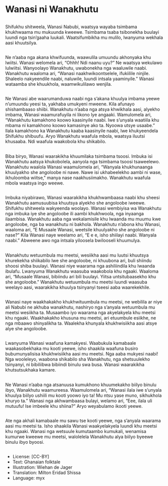 # Wanasi ni Wanakhutu

##
Shifukhu shitweela, Wanasi Nabubi,
waatsya wayaba tsimbama
khukhwaama mu mukuunda
kweewe.
Tsimbama tsaba tsibonekha buulayi
luundi nga tsin’gaaha luukali.
Waatsifumbikha mu mulilo,
lwanyuma wekhala aasi khuutsilya.

##
Ne n’aaba nga akana khwifuunda,
waawulila umuundu akhonyaka khu
lwiitsi. Wanasi welomela ari, “Ohhh!
Ndi naanu uyu?” Ne waatsya
wekulawo lulwiitsi.
Wanyoolayo Wanakhutu,
uwabonekha nga waaluwile naabi.
Wanakhutu waaloma ari, “Wanasi
naakhwikoontselele, ifukiilile ninjile.
Shaleelo nakyeendile naabi,
naluwile, luundi intsala yaaminyile.”
Wanasi wataamba she khuukhola,
waamwikulilawo wenjila.

##
Ne Wanasi abe waarumanduwa
naabi nga s’akana khuulya imbama
yeewe n’umuundu yeesi ta,
yakhaba umukyeni mweene. Kila
afunayo shishambaaso shiibi.
Wanakhutu n’aaba nga atsya
khwikhala aasi, alyekho imbama,
Wanasi waamurafuyila ni likono lye
angaaki. Wamulomela ari,
“Wanakhutu kamakhono koowo
kaasinyile naabi. Iwe s’unyala
waatiila khu mbama ni kamakhono
koowo kamasinye ako ta. Nyoowa
utsye usaabe.”
Ilala kamakhono ka Wanakhutu
kaaba kaasinyile naabi, lwe
khukyeendela Shifukhu shibuufu.
Aryo Wanakhutu waafula mbola,
waatsya iluutsi khusaaba. Ndi
waafula waakobola khu shikabilo.

##
Biba biryo, Wanasi waarakikha
khuumilaka tsimbama tsoosi.
Imbuka isi Wanakhutu aatsya
khukobolela, aanyola nga tsimbama
tsoosi tsaweelewo.
Wanakhutu waalola Wanasi
waamulomela ari, “Wanyala
khukhunaanga khuulyakho she
angoloobe ni nawe. Nawe isi
ukhabeelekho aambi ni wase,
ikhuloomba wiitse," manya nase
naakhusiimakho.
Wanakhutu waafula mbola waatsya
ingo weewe.

##
Imbuka niyabirawo, Wanasi waarakikha
khukhwambaasa naabi khu sheesi Wanakhutu
aamusuubisa khuutsya alyekho she angoloobe
iweewe. Shifukhu shitweela wakyeenda woolayo.
Wanasi wembiyisa wa Wanakhutu nga imbuka iye
she angoloobe ili aambi khukhwoola, nga inyaanga
ilaambisa. Wanakhutu aaba nga wekalamisile khu
lwaanda mu muumu kwe angoloobe, nga ba
wanakhutu ni bakhola.
Wanakhutu n’abona khu Wanasi, waaloma ari, “E
Musaale Wanasi, weetsile khuulyakho she angoloobe
ni nase?”
Kila Wanasi naye weelamo ari, “E e e, isho shiilayi
naabi. Wanyala naabi.” Abweene awo nga intsala
yiloosela bwilooseli khuumulya.

##
Wanakhutu wetuumbula mu meetsi,
wesiikha aasi mu luutsi khuutsya
khurekekha shiikabilo lwe she
angoloobe, ni khuubona ari, buli
shiindu shoosi shiba buulayi.
Wanasi niye waarama nga
ashiliindila khu lwaanda ibulafu.
Lwanyuma Wanakhutu waasuba
waakobola khu ngaaki. Waaloma
ari, “Musaale Wanasi, bibiindu ari
bili buulayi. Yiitsa untsitubaasekho
khu she angoloobe.” Wanakhutu
wetuumbula mu meetsi luundi
waasuba weelayo aasi, waarakikha
khuulya tsinyanyi tseesi aaba
waarekekhile.

##
Wanasi naye waakhakakho
khukhwituumbula mu meetsi, ne
webilila ar niye ali Nabubi ne
akhuba wanakhutu, nashiryo nga
s’anyala wetuumbula mu meetsi
wesiikha ta. Musaambo iyo
waarama nga akyelakyela khu
meetsi khu ngaaki.
Waakhakakho khusuna mu meetsi,
ari etuumbule esiikhe, ne nga
mbaawo shinyalikha ta. Waalekha
khunyala khukhwisiikha aasi atsye
alye she angoloobe.

##
Lwanyuma Wanasi waafuna
kamakyesi. Waabukula kamabaale
waakasobekhaka mu kooti yeewe,
isho shaakila waafuna busiro
bubumunyalisisa khukhwisiikha aasi
mu meetsi.
Nga aaba mukyesi naabi!
Nga wooleleyo, waabona shikabilo
sha Wanakhutu, nga shetsuulekho
tsinyanyi, ni bibiliibwa bibiindi
binulu swa busa.
Wanasi waarakikha khutsutsukhaka
kamare.

##
Ne Wanasi n’aaba nga atsanuusa
kumukhono khuumekakho biilyo
binulu ibyo, Wanakhutu
waamureesa. Waamulomela ari,
“Wanasi ilala iwe s’unyala khuulya
biilyo ushiili mu kooti yoowo iyo ta!
Mu ntsu yase muno, sikhukhola
khuryo ta.”
Wanasi nga akhwambaasa bulayi,
welamo ari, “Eee, ilala uli mutuufu!
Ise imbeele khu shiina?”
Aryo weyabulamo ikooti yeewe.

##
Ate nga akhali kamabaale mu sawu
tse kooti yeewe, nga s’anyala
waarama aasi mu meetsi ta. Isho
shaakila Wanasi waakyelakyela
luundi khu meetsi khu ngaaki.
Wanasi nga wetsuule kumutaambo
kumukali, wenamisa kumurwe
kweewe mu meetsi, walolelela
Wanakhutu alya biilyo byeewe
binulu ibyo byoosi.

##
* License: [CC-BY]
* Text: Ghanaian folktale
* Illustration: Wiehan de Jager
* Translation: Milton Eridad Shissa
* Language: myx
